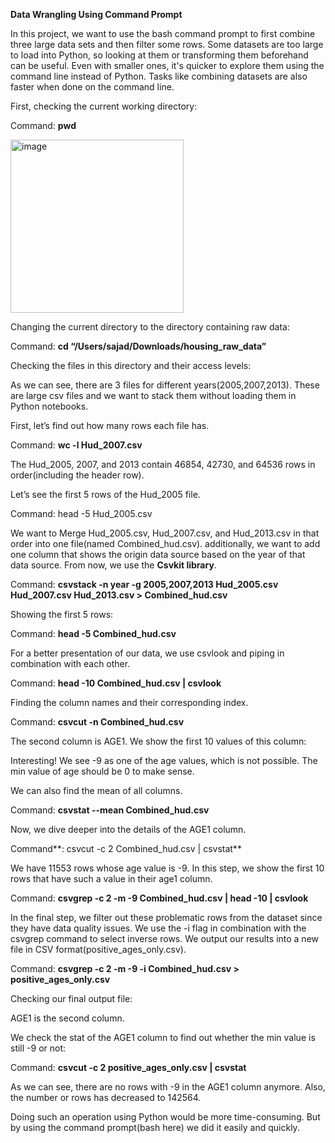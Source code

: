 ﻿**Data Wrangling Using Command Prompt**

In this project, we want to use the bash command prompt to first combine three large data sets and then filter some rows. Some datasets are too large to load into Python, so looking at them or transforming them beforehand can be useful. Even with smaller ones, it's quicker to explore them using the command line instead of Python. Tasks like combining datasets are also faster when done on the command line. 

First, checking the current working directory:

Command: **pwd**

<img width="277" alt="image" src="https://github.com/sajadahmadia/command_prompt_and_git/assets/61582647/c16d0b76-8785-45da-aee0-4304e4f4d1b1">


Changing the current directory to the directory containing raw data:

Command: **cd “/Users/sajad/Downloads/housing\_raw\_data”**

Checking the files in this directory and their access levels:

As we can see, there are 3 files for different years(2005,2007,2013). These are large csv files and we want to stack them without loading them in Python notebooks. 

First, let’s find out how many rows each file has.

Command: **wc -l Hud\_2007.csv**

The Hud\_2005, 2007, and 2013 contain 46854, 42730, and 64536 rows in order(including the header row).

Let’s see the first 5 rows of the Hud\_2005 file. 

Command: head -5 Hud\_2005.csv


We want to Merge Hud\_2005.csv, Hud\_2007.csv, and Hud\_2013.csv in that order into one file(named Combined\_hud.csv). additionally, we want to add one column that shows the origin data source based on the year of that data source. From now, we use the **Csvkit library**. 

Command: **csvstack -n year -g 2005,2007,2013 Hud\_2005.csv Hud\_2007.csv Hud\_2013.csv > Combined\_hud.csv**


Showing the first 5 rows:

Command: **head -5 Combined\_hud.csv**


For a better presentation of our data, we use csvlook and piping in combination with each other. 

Command: **head -10 Combined\_hud.csv | csvlook**


Finding the column names and their corresponding index.

Command: **csvcut -n Combined\_hud.csv**

The second column is AGE1. We show the first 10 values of this column:

Interesting! We see -9 as one of the age values, which is not possible. The min value of age should be 0 to make sense. 

We can also find the mean of all columns.

Command: **csvstat --mean Combined\_hud.csv**

Now, we dive deeper into the details of the AGE1 column.

Command**: csvcut -c 2 Combined\_hud.csv | csvstat**

We have 11553 rows whose age value is -9. In this step, we show the first 10 rows that have such a value in their age1 column.

Command: **csvgrep -c 2 -m -9 Combined\_hud.csv | head -10 | csvlook**


In the final step, we filter out these problematic rows from the dataset since they have data quality issues.  We use the -i flag in combination with the csvgrep command to select inverse rows. We output our results into a new file in CSV format(positive\_ages\_only.csv). 

Command: **csvgrep -c 2 -m -9 -i Combined\_hud.csv > positive\_ages\_only.csv**


Checking our final output file:

AGE1 is the second column.

We check the stat of the AGE1 column to find out whether the min value is still -9 or not:

Command: **csvcut -c 2 positive\_ages\_only.csv | csvstat**


As we can see, there are no rows with -9 in the AGE1 column anymore. Also, the number or rows has decreased to 142564. 

Doing such an operation using Python would be more time-consuming. But by using the command prompt(bash here) we did it easily and quickly. 


